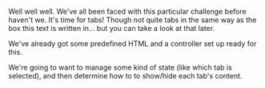 Well well well. We've all been faced with this particular challenge before
haven't we. It's time for tabs! Though not quite tabs in the same way as the box
this text is written in... but you can take a look at that later.

We've already got some predefined HTML and a controller set up ready for this.

We're going to want to manage some kind of state (like which tab is selected),
and then determine how to to show/hide each tab's content.
